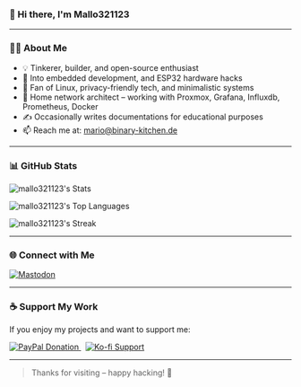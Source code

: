 ### 👋 Hi there, I'm **Mallo321123**  

---

### 🧑‍💻 About Me

- 💡 Tinkerer, builder, and open-source enthusiast  
- 📡 Into embedded development, and ESP32 hardware hacks
- 🧰 Fan of Linux, privacy-friendly tech, and minimalistic systems  
- 🛜 Home network architect – working with Proxmox, Grafana, Influxdb, Prometheus, Docker
- ✍️ Occasionally writes documentations for educational purposes
- 📫 Reach me at: [mario@binary-kitchen.de](mailto:mario@binary-kitchen.de)

---

### 📊 GitHub Stats

![mallo321123's Stats](https://github-readme-stats.vercel.app/api?username=mallo321123&theme=vue-dark&show_icons=true&hide_border=true&count_private=true)

![mallo321123's Top Languages](https://github-readme-stats.vercel.app/api/top-langs/?username=mallo321123&theme=vue-dark&show_icons=true&hide_border=true&layout=compact)

![mallo321123's Streak](https://github-readme-streak-stats.herokuapp.com/?user=mallo321123&theme=vue-dark&hide_border=true)

---

### 🌐 Connect with Me

[![Mastodon](https://img.shields.io/badge/Mastodon-6364FF?style=for-the-badge&logo=mastodon&logoColor=white)](https://chaos.social/@mallo321123)

---

### ☕ Support My Work

If you enjoy my projects and want to support me:

<a href="https://www.paypal.me/MarioLanghammer" target="_blank">
  <img src="https://img.shields.io/badge/PayPal-Donate-00457C?style=for-the-badge&logo=paypal&logoColor=white" alt="PayPal Donation" />
</a>
&nbsp;
<a href="https://ko-fi.com/mallo321123" target="_blank">
  <img src="https://img.shields.io/badge/Ko--fi-Support_Me-FF5E5B?style=for-the-badge&logo=ko-fi&logoColor=white" alt="Ko-fi Support" />
</a>

---

> Thanks for visiting – happy hacking! 🚀
